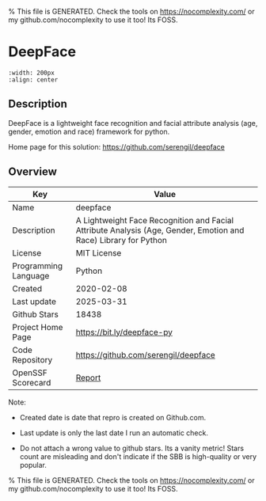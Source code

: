 
% This file is GENERATED. Check the tools on https://nocomplexity.com/ or my github.com/nocomplexity to use it too! Its FOSS. 

# DeepFace


```{image} https://raw.githubusercontent.com/serengil/deepface/master/icon/deepface-icon-labeled.png 
:width: 200px 
:align: center 
```

## Description 

DeepFace is a lightweight face recognition and facial attribute analysis (age, gender, emotion and race) framework for python. 

Home page for this solution: https://github.com/serengil/deepface 

## Overview 

| Key | Value |
| --- | --- |
| Name | deepface |
| Description | A Lightweight Face Recognition and Facial Attribute Analysis (Age, Gender, Emotion and Race) Library for Python |
| License | MIT License |
| Programming Language | Python |
| Created | 2020-02-08 |
| Last update | 2025-03-31 |
| Github Stars | 18438 |
| Project Home Page | https://bit.ly/deepface-py |
| Code Repository | https://github.com/serengil/deepface |
| OpenSSF Scorecard | [Report](https://securityscorecards.dev/viewer/?uri=github.com/serengil/deepface) |

Note:
 - Created date is date that repro is created on Github.com. 

- Last update is only the last date I run an automatic check. 

- Do not attach a wrong value to github stars. Its a vanity metric! Stars count are misleading and 
don't indicate if the SBB is high-quality or very popular.

% This file is GENERATED. Check the tools on https://nocomplexity.com/ or my github.com/nocomplexity to use it too! Its FOSS. 

